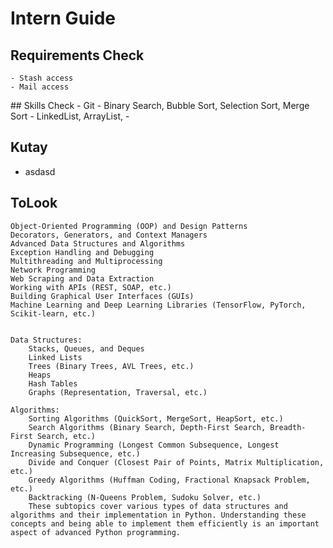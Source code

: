 # Intern Guide

## Requirements Check 
    - Stash access
    - Mail access

## Skills Check
    - Git
    - Binary Search, Bubble Sort, Selection Sort, Merge Sort
    - LinkedList, ArrayList,
    - 
## Kutay
* asdasd


## ToLook

    Object-Oriented Programming (OOP) and Design Patterns
    Decorators, Generators, and Context Managers
    Advanced Data Structures and Algorithms
    Exception Handling and Debugging
    Multithreading and Multiprocessing
    Network Programming
    Web Scraping and Data Extraction
    Working with APIs (REST, SOAP, etc.)
    Building Graphical User Interfaces (GUIs)
    Machine Learning and Deep Learning Libraries (TensorFlow, PyTorch, Scikit-learn, etc.)


    Data Structures:
        Stacks, Queues, and Deques
        Linked Lists
        Trees (Binary Trees, AVL Trees, etc.)
        Heaps
        Hash Tables
        Graphs (Representation, Traversal, etc.)
    
    Algorithms:
        Sorting Algorithms (QuickSort, MergeSort, HeapSort, etc.)
        Search Algorithms (Binary Search, Depth-First Search, Breadth-First Search, etc.)
        Dynamic Programming (Longest Common Subsequence, Longest Increasing Subsequence, etc.)
        Divide and Conquer (Closest Pair of Points, Matrix Multiplication, etc.)
        Greedy Algorithms (Huffman Coding, Fractional Knapsack Problem, etc.)
        Backtracking (N-Queens Problem, Sudoku Solver, etc.)
        These subtopics cover various types of data structures and algorithms and their implementation in Python. Understanding these concepts and being able to implement them efficiently is an important aspect of advanced Python programming.


